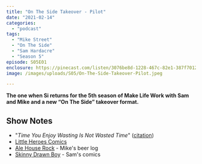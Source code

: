 ```yaml
---
title: "On The Side Takeover - Pilot"
date: "2021-02-14"
categories: 
  - "podcast"
tags: 
  - "Mike Street"
  - "On The Side"
  - "Sam Hardacre"
  - "Season 5"
episode: S05E01
enclosure: https://pinecast.com/listen/3076be8d-1228-467c-82e1-387f70129bd8.mp3
image: /images/uploads/S05/On-The-Side-Takeover-Pilot.jpeg

---
```


**The one when Si returns for the 5th season of Make Life Work with Sam and Mike and a new “On The Side” takeover format.**

## Show Notes

- "_Time You Enjoy Wasting Is Not Wasted Time_" ([citation](https://quoteinvestigator.com/2010/06/11/time-you-enjoy/))
- [Little Heroes Comics](https://www.littleheroescomics.co.uk/)
- [Ale House Rock](https://beer.mikestreety.co.uk/) - Mike's beer log
- [Skinny Drawn Boy](https://instagram.com/skinnydrawnboy?igshid=wskrvdbe0657) - Sam's comics

